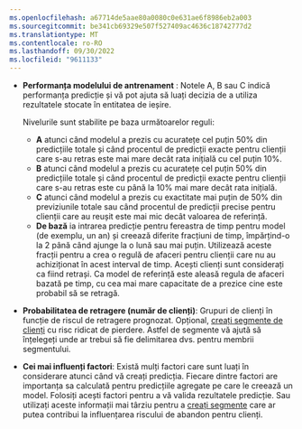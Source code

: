 ```yaml
---
ms.openlocfilehash: a67714de5aae80a0080c0e631ae6f8986eb2a003
ms.sourcegitcommit: be341cb69329e507f527409ac4636c18742777d2
ms.translationtype: MT
ms.contentlocale: ro-RO
ms.lasthandoff: 09/30/2022
ms.locfileid: "9611133"
---
```

- **Performanța modelului de antrenament** : Notele A, B sau C indică performanța predicție și vă pot ajuta să luați decizia de a utiliza rezultatele stocate în entitatea de ieșire.

  Nivelurile sunt stabilite pe baza următoarelor reguli:
  - **A** atunci când modelul a prezis cu acuratețe cel puțin 50% din predicțiile totale și când procentul de predicții exacte pentru clienții care s-au retras este mai mare decât rata inițială cu cel puțin 10%.
  - **B** atunci când modelul a prezis cu acuratețe cel puțin 50% din predicțiile totale și când procentul de predicții exacte pentru clienții care s-au retras este cu până la 10% mai mare decât rata inițială.
  - **C** atunci când modelul a prezis cu exactitate mai puțin de 50% din previziunile totale sau când procentul de predicții precise pentru clienții care au reușit este mai mic decât valoarea de referință.
  - **De bază** ia intrarea predicție pentru fereastra de timp pentru model (de exemplu, un an) și creează diferite fracțiuni de timp, împărțind-o la 2 până când ajunge la o lună sau mai puțin. Utilizează aceste fracții pentru a crea o regulă de afaceri pentru clienții care nu au achiziționat în acest interval de timp. Acești clienți sunt considerați ca fiind retrași. Ca model de referință este aleasă regula de afaceri bazată pe timp, cu cea mai mare capacitate de a prezice cine este probabil să se retragă.

- **Probabilitatea de retragere (număr de clienți)**: Grupuri de clienți în funcție de riscul de retragere prognozat. Opțional, [creați segmente de clienți](../prediction-based-segment.md) cu risc ridicat de pierdere. Astfel de segmente vă ajută să înțelegeți unde ar trebui să fie delimitarea dvs. pentru membrii segmentului.

- **Cei mai influenți factori**: Există mulți factori care sunt luați în considerare atunci când vă creați predicția. Fiecare dintre factori are importanța sa calculată pentru predicțiile agregate pe care le creează un model. Folosiți acești factori pentru a vă valida rezultatele predicție. Sau utilizați aceste informații mai târziu pentru a [creați segmente](../prediction-based-segment.md) care ar putea contribui la influențarea riscului de abandon pentru clienți.